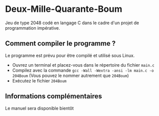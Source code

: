 Deux-Mille-Quarante-Boum
========================

Jeu de type 2048 codé en langage C dans le cadre d'un projet de programmation impérative.

## Comment compiler le programme ?

Le programme est prévu pour être compilé et utilisé sous Linux.

- Ouvrez un terminal et placez-vous dans le répertoire du fichier `main.c`
- Compilez avec la commande `gcc -Wall -Wextra -ansi -lm main.c -o 204Boum` (Vous pouvez le nommer autrement que `204Boum`)
- Exécutez le fichier `204Boum`

## Informations complémentaires

Le manuel sera disponible bientôt